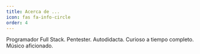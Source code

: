 ```yaml
---
title: Acerca de ...
icon: fas fa-info-circle
order: 4
---
```


Programador Full Stack. Pentester. Autodidacta. Curioso a tiempo completo. Músico aficionado.

<script src="https://tryhackme.com/badge/1101512"></script>


